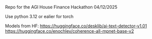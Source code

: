 Repo for the AGI House Finance Hackathon 04/12/2025

Use python 3.12 or ealier for torch


Models from HF:
https://huggingface.co/desklib/ai-text-detector-v1.01
https://huggingface.co/enochlev/coherence-all-mpnet-base-v2

